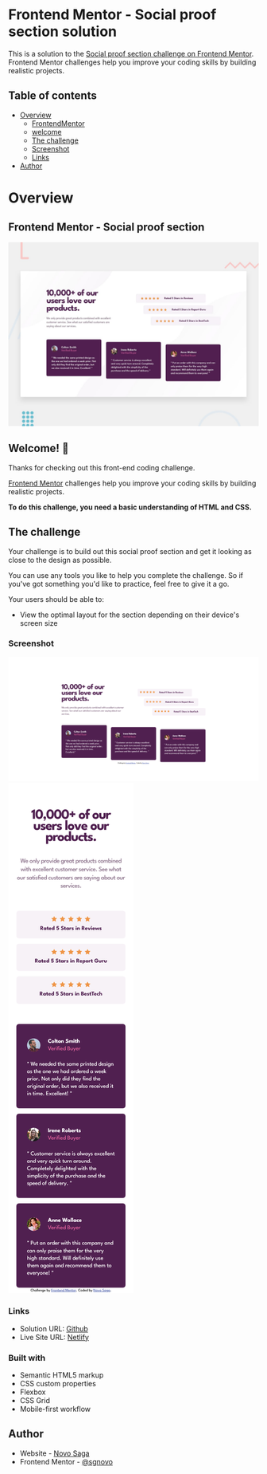 # Frontend Mentor - Social proof section solution

This is a solution to the [Social proof section challenge on Frontend Mentor](https://www.frontendmentor.io/challenges/social-proof-section-6e0qTv_bA). Frontend Mentor challenges help you improve your coding skills by building realistic projects.

## Table of contents

- [Overview](#overview)
  - [FrontendMentor](#frontend-mentor---social-proof-section)
  - [welcome](#welcome-👋)
  - [The challenge](#the-challenge)
  - [Screenshot](#screenshot)
  - [Links](#links)
- [Author](#author)

# Overview

## Frontend Mentor - Social proof section

![Design preview for the Social proof section coding challenge](./design/desktop-preview.jpg)

## Welcome! 👋

Thanks for checking out this front-end coding challenge.

[Frontend Mentor](https://www.frontendmentor.io) challenges help you improve your coding skills by building realistic projects.

**To do this challenge, you need a basic understanding of HTML and CSS.**

## The challenge

Your challenge is to build out this social proof section and get it looking as close to the design as possible.

You can use any tools you like to help you complete the challenge. So if you've got something you'd like to practice, feel free to give it a go.

Your users should be able to:

- View the optimal layout for the section depending on their device's screen size

### Screenshot

![desktop](screenshot/desktop.png)
![mobile](screenshot/mobile.png)

### Links

- Solution URL: [Github](https://github.com/sgnovo/social-proof-section-master)
- Live Site URL: [Netlify](https://sgnovo-social-proof-section.netlify.app/)

### Built with

- Semantic HTML5 markup
- CSS custom properties
- Flexbox
- CSS Grid
- Mobile-first workflow

## Author

- Website - [Novo Saga](https://github.com/sgnovo)
- Frontend Mentor - [@sgnovo](https://www.frontendmentor.io/profile/sgnovo)
